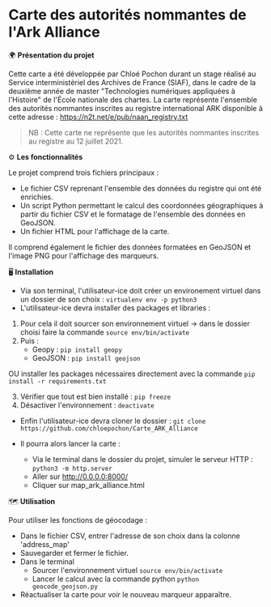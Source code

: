 # Carte des autorités nommantes de l'Ark Alliance


:earth_africa: **Présentation du projet**

Cette carte a été développée par Chloé Pochon durant un stage réalisé au Service interministériel des Archives de France (SIAF), dans le cadre de la deuxième année de master "Technologies numériques appliquées à l'Histoire" de l'École nationale des chartes.
La carte représente l'ensemble des autorités nommantes inscrites au registre international ARK disponible à cette adresse : https://n2t.net/e/pub/naan_registry.txt
> NB : Cette carte ne représente que les autorités nommantes inscrites au registre au 12 juillet 2021.

 
:gear: **Les fonctionnalités**

Le projet comprend trois fichiers principaux :
* Le fichier CSV reprenant l'ensemble des données du registre qui ont été enrichies.
* Un script Python permettant le calcul des coordonnées géographiques à partir du fichier CSV et le formatage de l'ensemble des données en GeoJSON.
* Un fichier HTML pour l'affichage de la carte.

Il comprend également le fichier des données formatées en GeoJSON et l'image PNG pour l'affichage des marqueurs.
  
:desktop_computer: **Installation**
 
 * Via son terminal, l'utilisateur-ice doit créer un environement virtuel dans un dossier de son choix : `virtualenv env -p python3`
 * L'utilisateur-ice devra installer des packages et libraries : 
  1. Pour cela il doit sourcer son environnement virtuel 
    -> dans le dossier choisi faire la commande `source env/bin/activate` 
  2.  Puis : 
       - Geopy : `pip install geopy`
       - GeoJSON : `pip install geojson`
       
  OU installer les packages nécessaires directement avec la commande `pip install -r requirements.txt`
  
  3. Vérifier que tout est bien installé : `pip freeze`
  4. Désactiver l'environnement : `deactivate`
 
 * Enfin l'utilisateur-ice devra cloner le dossier : `git clone https://github.com/chloepochon/Carte_ARK_Alliance`
 
 * Il pourra alors lancer la carte : 
    - Via le terminal dans le dossier du projet, simuler le serveur HTTP : `python3 -m http.server`
    - Aller sur http://0.0.0.0:8000/ 
    - Cliquer sur map_ark_alliance.html
  
  
  :world_map: **Utilisation**
  
  Pour utiliser les fonctions de géocodage : 
  
  * Dans le fichier CSV, entrer l'adresse de son choix dans la colonne 'address_map'
  * Sauvegarder et fermer le fichier.
  * Dans le terminal
       - Sourcer l'environnement virtuel `source env/bin/activate`
       - Lancer le calcul avec la commande python `python geocode_geojson.py`
  * Réactualiser la carte pour voir le nouveau marqueur apparaître.
